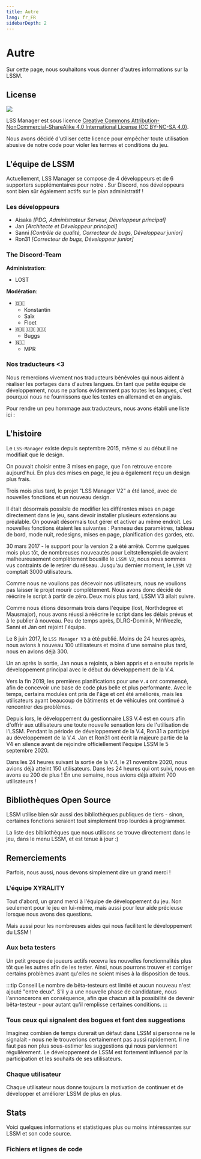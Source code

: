 ```yaml
---
title: Autre
lang: fr_FR
sidebarDepth: 2
---
```


# Autre

Sur cette page, nous souhaitons vous donner d'autres informations sur la LSSM.

## License
[![](https://mirrors.creativecommons.org/presskit/buttons/88x31/svg/by-nc-sa.eu.svg)][license]


LSS Manager est sous licence [Creative Commons Attribution-NonCommercial-ShareAlike 4.0 International License (CC BY-NC-SA 4.0)][license].

Nous avons décidé d'utiliser cette licence pour empêcher toute utilisation abusive de notre code pour violer les termes et conditions du jeu.

## L'équipe de LSSM
Actuellement, LSS Manager se compose de 4 développeurs et de 6 supporters supplémentaires pour notre <discord/>. Sur Discord, nos développeurs sont bien sûr également actifs sur le plan administratif !

### Les développeurs
* Aisaka *[PDG, Administrateur Serveur, Développeur principal]*
* Jan *[Architecte et Développeur principal]*
* Sanni *[Contrôle de qualité, Correcteur de bugs, Développeur junior]*
* Ron31 *[Correcteur de bugs, Développeur junior]*

### The Discord-Team
**Administration**:
* LOST

**Modération**:
* 🇩🇪
    * Konstantin
    * Saïx
    * Floet
* 🇬🇧 🇺🇸 🇦🇺
    * Buggs
* 🇳🇱
    * MPR

### Nos traducteurs <3
Nous remercions vivement nos traducteurs bénévoles qui nous aident à réaliser les portages dans d'autres langues. En tant que petite équipe de développement, nous ne parlons évidemment pas toutes les langues, c'est pourquoi nous ne fournissons que les textes en allemand et en anglais.

Pour rendre un peu hommage aux traducteurs, nous avons établi une liste ici :
<translators/>
 
## L'histoire
Le `LSS-Manager` existe depuis septembre 2015, même si au début il ne modifiait que le design.

On pouvait choisir entre 3 mises en page, que l'on retrouve encore aujourd'hui. En plus des mises en page, le jeu a également reçu un design plus frais.

Trois mois plus tard, le projet "LSS Manager V2" a été lancé, avec de nouvelles fonctions et un nouveau design.

Il était désormais possible de modifier les différentes mises en page directement dans le jeu, sans devoir installer plusieurs extensions au préalable. On pouvait désormais tout gérer et activer au même endroit. Les nouvelles fonctions étaient les suivantes : Panneau des paramètres, tableau de bord, mode nuit, redesigns, mises en page, planification des gardes, etc.

30 mars 2017 - le support pour la version 2 a été arrêté. Comme quelques mois plus tôt, de nombreuses nouveautés pour Leitstellenspiel.de avaient malheureusement complètement bousillé le `LSSM V2`, nous nous sommes vus contraints de le retirer du réseau. Jusqu'au dernier moment, le `LSSM V2` comptait 3000 utilisateurs.

Comme nous ne voulions pas décevoir nos utilisateurs, nous ne voulions pas laisser le projet mourir complètement. Nous avons donc décidé de réécrire le script à partir de zéro. Deux mois plus tard, LSSM V3 allait suivre.

Comme nous étions désormais trois dans l'équipe (lost, Northdegree et Mausmajor), nous avons réussi à réécrire le script dans les délais prévus et à le publier à nouveau. Peu de temps après, DLRG-Dominik, MrWeezle, Sanni et Jan ont rejoint l'équipe.

Le 8 juin 2017, le `LSS Manager V3` a été publié. Moins de 24 heures après, nous avions à nouveau 100 utilisateurs et moins d'une semaine plus tard, nous en avions déjà 300.

Un an après la sortie, Jan nous a rejoints, a bien appris et a ensuite repris le développement principal avec le début du développement de la V.4.

Vers la fin 2019, les premières planifications pour une `V.4` ont commencé, afin de concevoir une base de code plus belle et plus performante. Avec le temps, certains modules ont pris de l'âge et ont été améliorés, mais les utilisateurs ayant beaucoup de bâtiments et de véhicules ont continué à rencontrer des problèmes.

Depuis lors, le développement du gestionnaire LSS V.4 est en cours afin d'offrir aux utilisateurs une toute nouvelle sensation lors de l'utilisation de l'LSSM. Pendant la période de développement de la V.4, Ron31 a participé au développement de la V.4. Jan et Ron31 ont écrit la majeure partie de la V4 en silence avant de rejoindre officiellement l'équipe LSSM le 5 septembre 2020.

Dans les 24 heures suivant la sortie de la V.4, le 21 novembre 2020, nous avions déjà atteint 150 utilisateurs. Dans les 24 heures qui ont suivi, nous en avons eu 200 de plus ! En une semaine, nous avions déjà atteint 700 utilisateurs !

## Bibliothèques Open Source
LSSM utilise bien sûr aussi des bibliothèques publiques de tiers - sinon, certaines fonctions seraient tout simplement trop lourdes à programmer.

La liste des bibliothèques que nous utilisons se trouve directement dans le jeu, dans le menu LSSM, et est tenue à jour :)

## Remerciements
Parfois, nous aussi, nous devons simplement dire un grand merci !

### L'équipe XYRALITY
Tout d'abord, un grand merci à l'équipe de développement du jeu. Non seulement pour le jeu en lui-même, mais aussi pour leur aide précieuse lorsque nous avons des questions.

Mais aussi pour les nombreuses aides qui nous facilitent le développement du LSSM !

### Aux beta testers
Un petit groupe de joueurs actifs recevra les nouvelles fonctionnalités plus tôt que les autres afin de les tester. Ainsi, nous pourrons trouver et corriger certains problèmes avant qu'elles ne soient mises à la disposition de tous.

:::tip Conseil
Le nombre de bêta-testeurs est limité et aucun nouveau n'est ajouté "entre deux". S'il y a une nouvelle phase de candidature, nous l'annoncerons en conséquence, afin que chacun ait la possibilité de devenir bêta-testeur - pour autant qu'il remplisse certaines conditions.
:::

### Tous ceux qui signalent des bogues et font des suggestions
Imaginez combien de temps durerait un défaut dans LSSM si personne ne le signalait - nous ne le trouverions certainement pas aussi rapidement. Il ne faut pas non plus sous-estimer les suggestions qui nous parviennent régulièrement. Le développement de LSSM est fortement influencé par la participation et les souhaits de ses utilisateurs.

### Chaque utilisateur
Chaque utilisateur nous donne toujours la motivation de continuer et de développer et améliorer LSSM de plus en plus.

## Stats

Voici quelques informations et statistiques plus ou moins intéressantes sur LSSM et son code source.

### Fichiers et lignes de code

<stats-cloc/>

[license]: https://creativecommons.org/licenses/by-nc-sa/4.0/deed.en
